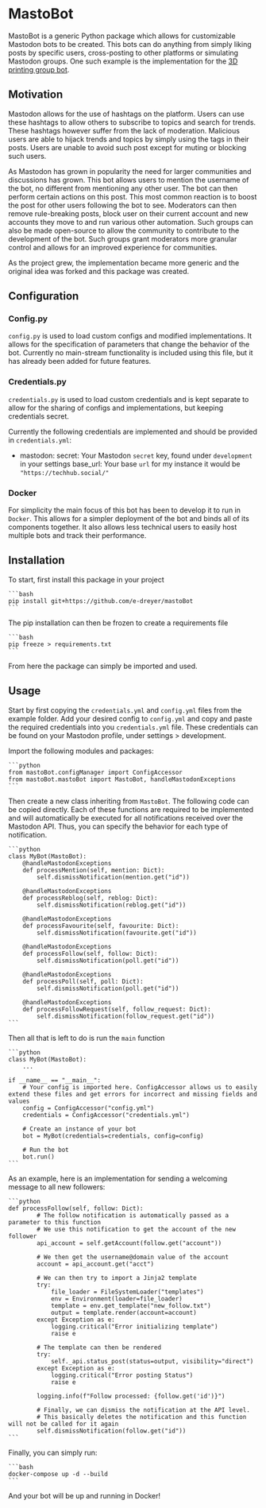 # MastoBot

MastoBot is a generic Python package which allows for customizable Mastodon bots to be created. This bots can do anything from simply liking posts by specific users, cross-posting to other platforms or simulating Mastodon groups. One such example is the implementation for the [3D printing group bot](https://github.com/e-dreyer/mastoBot-3D).

## Motivation

Mastodon allows for the use of hashtags on the platform. Users can use these hashtags to allow others to subscribe to topics and search for trends. These hashtags however suffer from the lack of moderation. Malicious users are able to hijack trends and topics by simply using the tags in their posts. Users are unable to avoid such post except for muting or blocking such users.

As Mastodon has grown in popularity the need for larger communities and discussions has grown. This bot allows users to mention the username of the bot, no different from mentioning any other user. The bot can then perform certain actions on this post. This most common reaction is to boost the post for other users following the bot to see. Moderators can then remove rule-breaking posts, block user on their current account and new accounts they move to and run various other automation. Such groups can also be made open-source to allow the community to contribute to the development of the bot. Such groups grant moderators more granular control and allows for an improved experience for communities.

As the project grew, the implementation became more generic and the original idea was forked and this package was created.

## Configuration

### Config.py

`config.py` is used to load custom configs and modified implementations. It allows for the specification of parameters that change the behavior of the bot. Currently no main-stream functionality is included using this file, but it has already been added for future features.

### Credentials.py

`credentials.py` is used to load custom credentials and is kept separate to allow for the sharing of configs and implementations, but keeping credentials secret.

Currently the following credentials are implemented and should be provided in `credentials.yml`:

- mastodon:
    secret: Your Mastodon `secret` key, found under `development` in your settings
    base_url: Your base `url` for my instance it would be `"https://techhub.social/"`

### Docker

For simplicity the main focus of this bot has been to develop it to run in `Docker`. This allows for a simpler deployment of the bot and binds all of its components together. It also allows less technical users to easily host multiple bots and track their performance.

## Installation

To start, first install this package in your project

    ```bash
    pip install git+https://github.com/e-dreyer/mastoBot
    ```

The pip installation can then be frozen to create a requirements file

    ```bash
    pip freeze > requirements.txt
    ```

From here the package can simply be imported and used.

## Usage

Start by first copying the `credentials.yml` and `config.yml` files from the example folder. Add your desired config to `config.yml` and copy and paste the required credentials into you `credentials.yml` file. These credentials can be found on your Mastodon profile, under settings > development.

Import the following modules and packages:

    ```python
    from mastoBot.configManager import ConfigAccessor
    from mastoBot.mastoBot import MastoBot, handleMastodonExceptions
    ```

Then create a new class inheriting from `MastoBot`. The following code can be copied directly. Each of these functions are required to be implemented and will automatically be executed for all notifications received over the Mastodon API. Thus, you can specify the behavior for each type of notification.

    ```python
    class MyBot(MastoBot):
        @handleMastodonExceptions
        def processMention(self, mention: Dict):
            self.dismissNotification(mention.get("id"))

        @handleMastodonExceptions
        def processReblog(self, reblog: Dict):
            self.dismissNotification(reblog.get("id"))

        @handleMastodonExceptions
        def processFavourite(self, favourite: Dict):
            self.dismissNotification(favourite.get("id"))

        @handleMastodonExceptions
        def processFollow(self, follow: Dict):
            self.dismissNotification(poll.get("id"))

        @handleMastodonExceptions
        def processPoll(self, poll: Dict):
            self.dismissNotification(poll.get("id"))

        @handleMastodonExceptions
        def processFollowRequest(self, follow_request: Dict):
            self.dismissNotification(follow_request.get("id"))
    ```

Then all that is left to do is run the `main` function

    ```python
    class MyBot(MastoBot):
        ...

    if __name__ == "__main__":
        # Your config is imported here. ConfigAccessor allows us to easily extend these files and get errors for incorrect and missing fields and values
        config = ConfigAccessor("config.yml")
        credentials = ConfigAccessor("credentials.yml")

        # Create an instance of your bot
        bot = MyBot(credentials=credentials, config=config)

        # Run the bot
        bot.run()
    ```

As an example, here is an implementation for sending a welcoming message to all new followers:

    ```python
    def processFollow(self, follow: Dict):
            # The follow notification is automatically passed as a parameter to this function
            # We use this notification to get the account of the new follower
            api_account = self.getAccount(follow.get("account"))

            # We then get the username@domain value of the account
            account = api_account.get("acct")

            # We can then try to import a Jinja2 template
            try:
                file_loader = FileSystemLoader("templates")
                env = Environment(loader=file_loader)
                template = env.get_template("new_follow.txt")
                output = template.render(account=account)
            except Exception as e:
                logging.critical("Error initializing template")
                raise e

            # The template can then be rendered
            try:
                self._api.status_post(status=output, visibility="direct")
            except Exception as e:
                logging.critical("Error posting Status")
                raise e

            logging.info(f"Follow processed: {follow.get('id')}")

            # Finally, we can dismiss the notification at the API level.
            # This basically deletes the notification and this function will not be called for it again
            self.dismissNotification(follow.get("id"))
    ```

Finally, you can simply run:

    ```bash
    docker-compose up -d --build
    ```

And your bot will be up and running in Docker!
